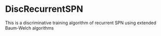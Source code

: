 # DiscRecurrentSPN
This is a discriminative training algorithm of recurrent SPN using extended Baum-Welch algorithms
